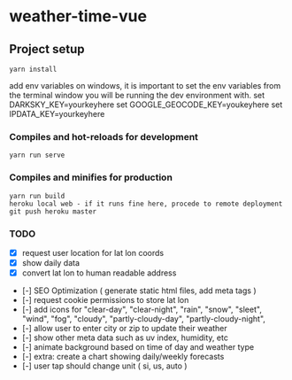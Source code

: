 # weather-time-vue

## Project setup
```
yarn install
```
add env variables
on windows, it is important to
set the env variables from the terminal window
you will be running the dev environment with.
set DARKSKY_KEY=yourkeyhere
set GOOGLE_GEOCODE_KEY=youkeyhere
set IPDATA_KEY=yourkeyhere

### Compiles and hot-reloads for development
```
yarn run serve
```

### Compiles and minifies for production
```
yarn run build
heroku local web - if it runs fine here, procede to remote deployment
git push heroku master
```

### TODO
- [x] request user location for lat lon coords
- [x] show daily data
- [x] convert lat lon to human readable address
- [-] SEO Optimization ( generate static html files, add meta tags )
- [-] request cookie permissions to store lat lon
- [-] add icons for "clear-day", "clear-night", "rain", "snow", "sleet", "wind", "fog", "cloudy", "partly-cloudy-day", "partly-cloudy-night",
- [-] allow user to enter city or zip to update their weather
- [-] show other meta data such as uv index, humidity, etc
- [-] animate background based on time of day and weather type
- [-] extra: create a chart showing daily/weekly forecasts
- [-] user tap should change unit ( si, us, auto )